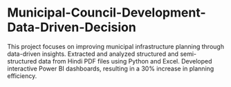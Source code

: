 # Municipal-Council-Development-Data-Driven-Decision
This project focuses on improving municipal infrastructure planning through data-driven insights. Extracted and analyzed structured and semi-structured data from Hindi PDF files using Python and Excel. Developed interactive Power BI dashboards, resulting in a 30% increase in planning efficiency.
